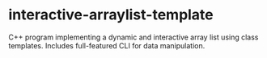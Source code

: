 # interactive-arraylist-template
C++ program implementing a dynamic and interactive array list using class templates. Includes full-featured CLI for data manipulation.
